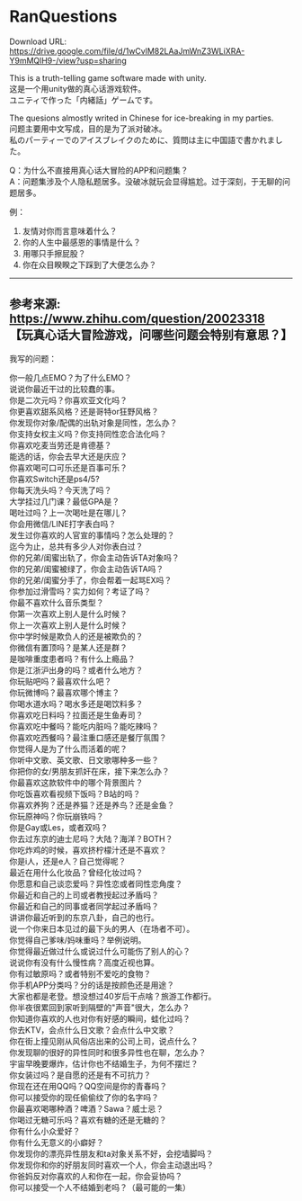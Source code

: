 # RanQuestions
Download URL: https://drive.google.com/file/d/1wCvlM82LAaJmWnZ3WLiXRA-Y9mMQlH9-/view?usp=sharing  

This is a truth-telling game software made with unity.   
这是一个用unity做的真心话游戏软件。  
ユニティで作った「内緒話」ゲームです。  

The quesions almostly writed in Chinese for ice-breaking in my parties.  
问题主要用中文写成，目的是为了派对破冰。  
私のパーティーでのアイスブレイクのために、質問は主に中国語で書かれました。  

Q：为什么不直接用真心话大冒险的APP和问题集？  
A：问题集涉及个人隐私题居多。没破冰就玩会显得尴尬。过于深刻，于无聊的问题居多。  

例：  
1.	友情对你而言意味着什么？  
2.	你的人生中最感恩的事情是什么？  
3.	用哪只手擦屁股？  
4.	你在众目睽睽之下踩到了大便怎么办？  

--------------------------------------------------  
参考来源: https://www.zhihu.com/question/20023318   
【玩真心话大冒险游戏，问哪些问题会特别有意思？】  
--------------------------------------------------  

我写的问题：  

你一般几点EMO？为了什么EMO？  
说说你最近干过的比较蠢的事。  
你是二次元吗？你喜欢亚文化吗？  
你更喜欢甜系风格？还是哥特or狂野风格？  
你发现你对象/配偶的出轨对象是同性，怎么办？  
你支持女权主义吗？你支持同性恋合法化吗？  
你喜欢吃麦当劳还是肯德基？  
能选的话，你会去早大还是庆应？  
你喜欢喝可口可乐还是百事可乐？  
你喜欢Switch还是ps4/5?  
你每天洗头吗？今天洗了吗？  
大学挂过几门课？最低GPA是？  
喝吐过吗？上一次喝吐是在哪儿？  
你会用微信/LINE打字表白吗？  
发生过你喜欢的人官宣的事情吗？怎么处理的？  
迄今为止，总共有多少人对你表白过？  
你的兄弟/闺蜜出轨了，你会主动告诉TA对象吗？  
你的兄弟/闺蜜被绿了，你会主动告诉TA吗？  
你的兄弟/闺蜜分手了，你会帮着一起骂EX吗？  
你参加过滑雪吗？实力如何？考证了吗？  
你最不喜欢什么音乐类型？  
你第一次喜欢上别人是什么时候？  
你上一次喜欢上别人是什么时候？  
你中学时候是欺负人的还是被欺负的？  
你微信有置顶吗？是某人还是群？  
是咖啡重度患者吗？有什么上瘾品？  
你是江浙沪出身的吗？或者什么地方？  
你玩贴吧吗？最喜欢什么吧？  
你玩微博吗？最喜欢哪个博主？  
你喝水道水吗？喝水多还是喝饮料多？  
你喜欢吃日料吗？拉面还是生鱼寿司？  
你喜欢吃中餐吗？能吃内脏吗？能吃辣吗？  
你喜欢吃西餐吗？最注重口感还是餐厅氛围？  
你觉得人是为了什么而活着的呢？  
你听中文歌、英文歌、日文歌哪种多一些？  
你把你的女/男朋友抓奸在床，接下来怎么办？  
你最喜欢这款软件中的哪个背景图片？  
你吃饭喜欢看视频下饭吗？B站的吗？  
你喜欢养狗？还是养猫？还是养鸟？还是金鱼？  
你玩原神吗？你玩崩铁吗？  
你是Gay或Les，或者双吗？  
你去过东京的迪士尼吗？大陆？海洋？BOTH？  
你吃炸鸡的时候，喜欢挤柠檬汁还是不喜欢？  
你是i人，还是e人？自己觉得呢？  
最近在用什么化妆品？曾经化妆过吗？  
你愿意和自己谈恋爱吗？异性恋或者同性恋角度？  
你最近和自己的上司或者教授起过矛盾吗？  
你最近和自己的同事或者同学起过矛盾吗？  
讲讲你最近听到的东京八卦，自己的也行。  
说一个你来日本见过的最下头的男人（在场者不可）。  
你觉得自己爹味/妈味重吗？举例说明。  
你觉得最近做过什么或说过什么可能伤了别人的心？  
说说你有没有什么慢性病？高度近视也算。  
你有过敏原吗？或者特别不爱吃的食物？  
你手机APP分类吗？分的话是按颜色还是用途？  
大家也都是老登。想没想过40岁后干点啥？旅游工作都行。  
你半夜很累回到家听到隔壁的"声音"很大，怎么办？  
你知道你喜欢的人也对你有好感的瞬间，蛙化过吗？  
你去KTV，会点什么日文歌？会点什么中文歌？  
你在街上撞见刚从风俗店出来的公司上司，说点什么？  
你发现聊的很好的异性同时和很多异性也在聊，怎么办？  
宇宙早晚要爆炸，估计你也不结婚生子，为何不摆烂？  
你女装过吗？是自愿的还是有不可抗力？  
你现在还在用QQ吗？QQ空间是你的青春吗？  
你可以接受你的现任偷偷纹了你的名字吗？  
你最喜欢喝哪种酒？啤酒？Sawa？威士忌？  
你喝过无糖可乐吗？喜欢有糖的还是无糖的？  
你有什么小众爱好？  
你有什么无意义的小癖好？  
你发现你的漂亮异性朋友和ta对象关系不好，会挖墙脚吗？  
你发现你和你的好朋友同时喜欢一个人，你会主动退出吗？  
你爸妈反对你喜欢的人和你在一起，你会妥协吗？  
你可以接受一个人不结婚到老吗？（最可能的一集）  
